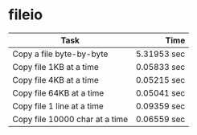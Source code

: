 # fileio
Task | Time
--------------------------------------|-------:
Copy a file byte-by-byte | 5.31953 sec
Copy file 1KB at a time | 0.05833 sec
Copy file 4KB at a time | 0.05215 sec
Copy file 64KB at a time | 0.05041 sec
Copy file 1 line at a time | 0.09359 sec
Copy file 10000 char at a time | 0.06559 sec
